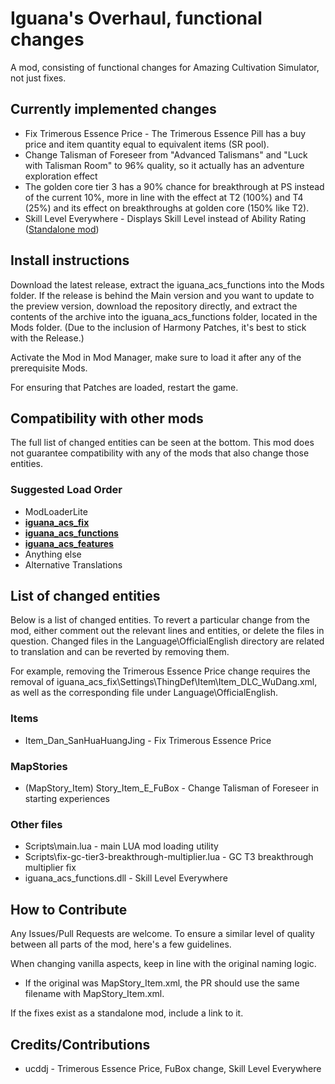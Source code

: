 # Iguana's Overhaul, functional changes
A mod, consisting of functional changes for Amazing Cultivation Simulator, not just fixes.

## Currently implemented changes

* Fix Trimerous Essence Price - The Trimerous Essence Pill has a buy price and item quantity equal to equivalent items (SR pool).
* Change Talisman of Foreseer from "Advanced Talismans" and "Luck with Talisman Room" to 96% quality, so it actually has an adventure exploration effect
* The golden core tier 3 has a 90% chance for breakthrough at PS instead of the current 10%, more in line with the effect at T2 (100%) and T4 (25%) and its effect on breakthroughs at golden core (150% like T2).
* Skill Level Everywhere - Displays Skill Level instead of Ability Rating ([Standalone mod](https://www.nexusmods.com/amazingcultivationsimulator/mods/20/))
## Install instructions

Download the latest release, extract the iguana_acs_functions into the Mods folder. If the release is behind the Main version and you want to update to the preview version, download the repository directly, and extract the contents of the archive into the iguana_acs_functions folder, located in the Mods folder.
(Due to the inclusion of Harmony Patches, it's best to stick with the Release.)

Activate the Mod in Mod Manager, make sure to load it after any of the prerequisite Mods.

For ensuring that Patches are loaded, restart the game.

## Compatibility with other mods

The full list of changed entities can be seen at the bottom. This mod does not guarantee compatibility with any of the mods that also change those entities.

### Suggested Load Order

* ModLoaderLite
* **[iguana_acs_fix](https://github.com/iguanacore/iguana_acs_fix)**
* **[iguana_acs_functions](https://github.com/iguanacore/iguana_acs_functions)**
* **[iguana_acs_features](https://github.com/iguanacore/iguana_acs_features)**
* Anything else
* Alternative Translations

## List of changed entities

Below is a list of changed entities. To revert a particular change from the mod, either comment out the relevant lines and entities, or delete the files in question. Changed files in the Language\OfficialEnglish directory are related to translation and can be reverted by removing them.

For example, removing the Trimerous Essence Price change requires the removal of iguana_acs_fix\Settings\ThingDef\Item\Item_DLC_WuDang.xml, as well as the corresponding file under Language\OfficialEnglish.

### Items

* Item_Dan_SanHuaHuangJing - Fix Trimerous Essence Price

### MapStories

* (MapStory_Item) Story_Item_E_FuBox - Change Talisman of Foreseer in starting experiences

### Other files

* Scripts\main.lua - main LUA mod loading utility
* Scripts\fix-gc-tier3-breakthrough-multiplier.lua - GC T3 breakthrough multiplier fix
* iguana_acs_functions.dll - Skill Level Everywhere

## How to Contribute

Any Issues/Pull Requests are welcome. To ensure a similar level of quality between all parts of the mod, here's a few guidelines.

When changing vanilla aspects, keep in line with the original naming logic.
* If the original was MapStory_Item.xml, the PR should use the same filename with MapStory_Item.xml.

If the fixes exist as a standalone mod, include a link to it.

## Credits/Contributions

* ucddj - Trimerous Essence Price, FuBox change, Skill Level Everywhere